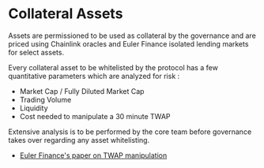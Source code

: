 # Collateral Assets

Assets are permissioned to be used as collateral by the governance and are priced using Chainlink oracles and Euler Finance isolated lending markets for select assets.

Every collateral asset to be whitelisted by the protocol has a few quantitative parameters which are analyzed for risk :

 - Market Cap / Fully Diluted Market Cap
 - Trading Volume
 - Liquidity
 - Cost needed to manipulate a 30 minute TWAP

Extensive analysis is to be performed by the core team before governance takes over regarding any asset whitelisting.

- [Euler Finance's paper on TWAP manipulation](https://github.com/euler-xyz/uni-v3-twap-manipulation/blob/master/cost-of-attack.pdf)